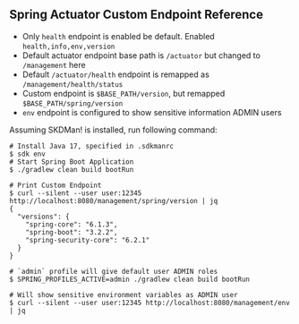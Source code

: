 ## Spring Actuator Custom Endpoint Reference

* Only `health` endpoint is enabled be default. Enabled `health,info,env,version`
* Default actuator endpoint base path is `/actuator` but changed to `/management` here
* Default `/actuator/health` endpoint is remapped as `/management/health/status`
* Custom endpoint is `$BASE_PATH/version`, but remapped `$BASE_PATH/spring/version`
* `env` endpoint is configured to show sensitive information ADMIN users

Assuming SKDMan! is installed, run following command:
```shell
# Install Java 17, specified in .sdkmanrc
$ sdk env 
# Start Spring Boot Application
$ ./gradlew clean build bootRun

# Print Custom Endpoint
$ curl --silent --user user:12345 http://localhost:8080/management/spring/version | jq
{
  "versions": {
    "spring-core": "6.1.3",
    "spring-boot": "3.2.2",
    "spring-security-core": "6.2.1"
  }
}

# `admin` profile will give default user ADMIN roles
$ SPRING_PROFILES_ACTIVE=admin ./gradlew clean build bootRun

# Will show sensitive environment variables as ADMIN user
$ curl --silent --user user:12345 http://localhost:8080/management/env | jq
```
